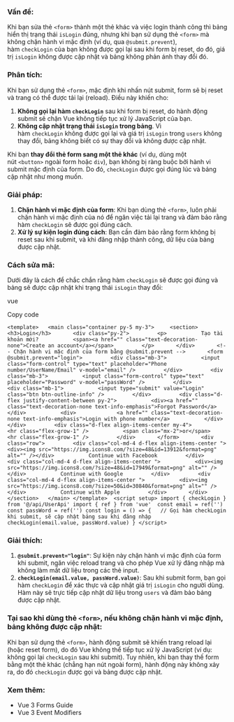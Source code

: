 


### Vấn đề:

Khi bạn sửa thẻ `<form>` thành một thẻ khác và việc login thành công thì bảng hiển thị trạng thái `isLogin` đúng, nhưng khi bạn sử dụng thẻ `<form>` mà không chặn hành vi mặc định (ví dụ, qua `@submit.prevent`), hàm `checkLogin` của bạn không được gọi lại sau khi form bị reset, do đó, giá trị `isLogin` không được cập nhật và bảng không phản ánh thay đổi đó.

### Phân tích:

Khi bạn sử dụng thẻ `<form>`, mặc định khi nhấn nút submit, form sẽ bị reset và trang có thể được tải lại (reload). Điều này khiến cho:

1. **Không gọi lại hàm `checkLogin`** sau khi form bị reset, do hành động submit sẽ chặn Vue không tiếp tục xử lý JavaScript của bạn.
2. **Không cập nhật trạng thái `isLogin` trong bảng**. Vì hàm `checkLogin` không được gọi lại và giá trị `isLogin` trong `users` không thay đổi, bảng không biết có sự thay đổi và không được cập nhật.

Khi bạn **thay đổi thẻ form sang một thẻ khác** (ví dụ, dùng một nút `<button>` ngoài form hoặc `div`), bạn không bị ràng buộc bởi hành vi submit mặc định của form. Do đó, `checkLogin` được gọi đúng lúc và bảng cập nhật như mong muốn.

### Giải pháp:

1. **Chặn hành vi mặc định của form**: Khi bạn dùng thẻ `<form>`, luôn phải chặn hành vi mặc định của nó để ngăn việc tải lại trang và đảm bảo rằng hàm `checkLogin` sẽ được gọi đúng cách.
2. **Xử lý sự kiện login đúng cách**: Bạn cần đảm bảo rằng form không bị reset sau khi submit, và khi đăng nhập thành công, dữ liệu của bảng được cập nhật.

### Cách sửa mã:

Dưới đây là cách để chắc chắn rằng hàm `checkLogin` sẽ được gọi đúng và bảng sẽ được cập nhật khi trạng thái `isLogin` thay đổi:

vue

Copy code

`<template>   <main class="container py-5 my-3">     <section>       <h3>Login</h3>       <div class="py-2">         <p>           Tạo tài khoản mới?           <span><a href="" class="text-decoration-none">Create an account</a></span>         </p>       </div>       <!-- Chặn hành vi mặc định của form bằng @submit.prevent -->       <form @submit.prevent="login">         <div class="mb-3">           <input class="form-control" type="text" placeholder="Phone number/UserName/Email" v-model="email" />         </div>         <div class="mb-3">           <input class="form-control" type="text" placeholder="Password" v-model="passWord" />         </div>         <div class="mb-1">           <input type="submit" value="Login" class="btn btn-outline-info" />         </div>         <div class="d-flex justify-content-between py-2">           <div><a href="" class="text-decoration-none text-info-emphasis">Forgot Password</a></div>           <div>             <a href="" class="text-decoration-none text-info-emphasis">Login with phone number</a>           </div>         </div>         <div class="d-flex align-items-center my-4">           <hr class="flex-grow-1" />           <span class="mx-2">or</span>           <hr class="flex-grow-1" />         </div>       </form>       <div class="row">         <div class="col-md-4 d-flex align-items-center ">           <div><img src="https://img.icons8.com/?size=48&id=13912&format=png" alt="" /></div>           Continue with Facebook         </div>         <div class="col-md-4 d-flex align-items-center ">           <div><img src="https://img.icons8.com/?size=48&id=17949&format=png" alt="" /></div>           Continue with Google         </div>         <div class="col-md-4 d-flex align-items-center ">           <div><img src="https://img.icons8.com/?size=50&id=30840&format=png" alt="" /></div>           Continue with Apple         </div>       </div>     </section>   </main> </template>  <script setup> import { checkLogin } from '@/api/UserApi' import { ref } from 'vue'  const email = ref('') const passWord = ref('') const login = () => {   // Gọi hàm checkLogin khi submit, sẽ cập nhật bảng sau khi đăng nhập   checkLogin(email.value, passWord.value) } </script>`

### Giải thích:

1. **`@submit.prevent="login"`**: Sự kiện này chặn hành vi mặc định của form khi submit, ngăn việc reload trang và cho phép Vue xử lý đăng nhập mà không làm mất dữ liệu trong các thẻ input.
2. **`checkLogin(email.value, passWord.value)`**: Sau khi submit form, bạn gọi hàm `checkLogin` để xác thực và cập nhật giá trị `isLogin` cho người dùng. Hàm này sẽ trực tiếp cập nhật dữ liệu trong `users` và đảm bảo bảng được cập nhật.

### Tại sao khi dùng thẻ `<form>`, nếu không chặn hành vi mặc định, bảng không được cập nhật:

Khi bạn sử dụng thẻ `<form>`, hành động submit sẽ khiến trang reload lại (hoặc reset form), do đó Vue không thể tiếp tục xử lý JavaScript (ví dụ: không gọi lại `checkLogin` sau khi submit). Tuy nhiên, khi bạn thay thế form bằng một thẻ khác (chẳng hạn nút ngoài form), hành động này không xảy ra, do đó `checkLogin` được gọi và bảng được cập nhật.

### Xem thêm:

- Vue 3 Forms Guide
- Vue 3 Event Modifiers